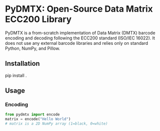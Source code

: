 # PyDMTX: Open-Source Data Matrix ECC200 Library

PyDMTX is a from-scratch implementation of Data Matrix (DMTX) barcode encoding and decoding following the ECC200 standard (ISO/IEC 16022). It does not use any external barcode libraries and relies only on standard Python, NumPy, and Pillow.

## Installation
pip install .

## Usage
### Encoding
```python
from pydmtx import encode
matrix = encode("Hello World")
# matrix is a 2D NumPy array (1=black, 0=white)
